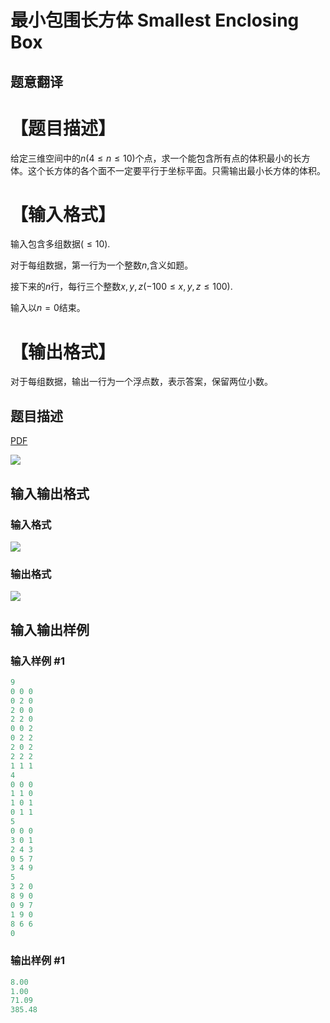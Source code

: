 # 最小包围长方体 Smallest Enclosing Box

## 题意翻译

# 【题目描述】

给定三维空间中的$n(4\leq n\leq10)$个点，求一个能包含所有点的体积最小的长方体。这个长方体的各个面不一定要平行于坐标平面。只需输出最小长方体的体积。

# 【输入格式】

输入包含多组数据$(\leq10)$.

对于每组数据，第一行为一个整数$n$,含义如题。

接下来的$n$行，每行三个整数$x,y,z(-100\leq x,y,z\leq100)$.

输入以$n=0$结束。

# 【输出格式】

对于每组数据，输出一行为一个浮点数，表示答案，保留两位小数。

## 题目描述

[problemUrl]: https://uva.onlinejudge.org/index.php?option=com_onlinejudge&Itemid=8&category=278&page=show_problem&problem=3730

[PDF](https://uva.onlinejudge.org/external/123/p12308.pdf)

![](https://cdn.luogu.com.cn/upload/vjudge_pic/UVA12308/7938caf025e3ffc33ab8bbd016c4da6913ad7c5e.png)

## 输入输出格式

### 输入格式

![](https://cdn.luogu.com.cn/upload/vjudge_pic/UVA12308/80ee6bd0363be5393bf327ac6d5b5474d4017055.png)

### 输出格式

![](https://cdn.luogu.com.cn/upload/vjudge_pic/UVA12308/f1f06fedc8f8ee0968a75665f039b95f0cd6813c.png)

## 输入输出样例

### 输入样例 #1

```cpp
9
0 0 0
0 2 0
2 0 0
2 2 0
0 0 2
0 2 2
2 0 2
2 2 2
1 1 1
4
0 0 0
1 1 0
1 0 1
0 1 1
5
0 0 0
3 0 1
2 4 3
0 5 7
3 4 9
5
3 2 0
8 9 0
0 9 7
1 9 0
8 6 6
0
```


### 输出样例 #1

```cpp
8.00
1.00
71.09
385.48
```


